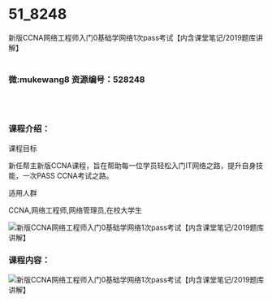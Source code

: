 # 51_8248
新版CCNA网络工程师入门0基础学网络1次pass考试【内含课堂笔记/2019题库讲解】
<br/></br>
<h3>微:mukewang8 资源编号：528248</h3>
<br/></br>
<h3>课程介绍：</h3>
<p>课程目标</p>
<p>新任帮主新版CCNA课程，旨在帮助每一位学员轻松入门IT网络之路，提升自身技能，一次PASS CCNA考试之路。</p>
<p>适用人群</p>
<p>CCNA,<a title="查看与 网络工程师 相关的文章" target="_blank">网络工程师</a>,网络管理员,在校大学生</p>
<p><img src="https://www.ko996.com/wp-content/uploads/img/2019/10/2-77-300x180.png" alt="新版CCNA网络工程师入门0基础学网络1次pass考试【内含课堂笔记/2019题库讲解】"></p>
<h3>课程内容：</h3>
<p><img src="https://www.ko996.com/wp-content/uploads/img/2019/10/1-136.png" alt="新版CCNA网络工程师入门0基础学网络1次pass考试【内含课堂笔记/2019题库讲解】"></p>
<p>&nbsp;</p>
